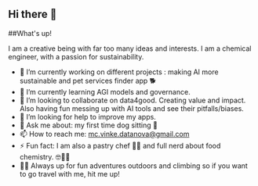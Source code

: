 ## Hi there 👋

##What's up! 

I am a creative being with far too many ideas and interests.
I am a chemical engineer, with a passion for sustainability.

- 🔭 I’m currently working on different projects : making AI more sustainable and pet services finder app 🐕
- 🌱 I’m currently learning AGI models and governance.
- 👯 I’m looking to collaborate on data4good. Creating value and impact. Also having fun messing up with AI tools and see their pitfalls/biases.
- 🤔 I’m looking for help to improve my apps.
- 💬 Ask me about: my first time dog sitting 🐶
- 📫 How to reach me: mc.vinke.datanova@gmail.com
- ⚡ Fun fact: I am also a pastry chef 👩‍🍳 and full nerd about food chemistry. 🤓🧁🍪
- 🧗‍♀️ Always up for fun adventures outdoors and climbing so if you want to go travel with me, hit me up!
